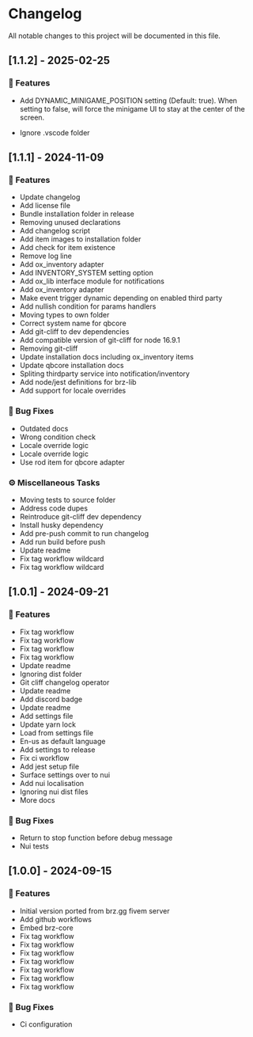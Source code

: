 # Changelog

All notable changes to this project will be documented in this file.

## [1.1.2] - 2025-02-25

### 🚀 Features
- Add DYNAMIC_MINIGAME_POSITION setting (Default: true). When setting to false, will force the minigame UI to stay at the center of the screen.

- Ignore .vscode folder

## [1.1.1] - 2024-11-09

### 🚀 Features

- Update changelog
- Add license file
- Bundle installation folder in release
- Removing unused declarations
- Add changelog script
- Add item images to installation folder
- Add check for item existence
- Remove log line
- Add ox_inventory adapter
- Add INVENTORY_SYSTEM setting option
- Add ox_lib interface module for notifications
- Add ox_inventory adapter
- Make event trigger dynamic depending on enabled third party
- Add nullish condition for params handlers
- Moving types to own folder
- Correct system name for qbcore
- Add git-cliff to dev dependencies
- Add compatible version of git-cliff for node 16.9.1
- Removing git-cliff
- Update installation docs including ox_inventory items
- Update qbcore installation docs
- Spliting thirdparty service into notification/inventory
- Add node/jest definitions for brz-lib
- Add support for locale overrides

### 🐛 Bug Fixes

- Outdated docs
- Wrong condition check
- Locale override logic
- Locale override logic
- Use rod item for qbcore adapter

### ⚙️ Miscellaneous Tasks

- Moving tests to source folder
- Address code dupes
- Reintroduce git-cliff dev dependency
- Install husky dependency
- Add pre-push commit to run changelog
- Add run build before push
- Update readme
- Fix tag workflow wildcard
- Fix tag workflow wildcard

## [1.0.1] - 2024-09-21

### 🚀 Features

- Fix tag workflow
- Fix tag workflow
- Fix tag workflow
- Fix tag workflow
- Update readme
- Ignoring dist folder
- Git cliff changelog operator
- Update readme
- Add discord badge
- Update readme
- Add settings file
- Update yarn lock
- Load from settings file
- En-us as default language
- Add settings to release
- Fix ci workflow
- Add jest setup file
- Surface settings over to nui
- Add nui localisation
- Ignoring nui dist files
- More docs

### 🐛 Bug Fixes

- Return to stop function before debug message
- Nui tests

## [1.0.0] - 2024-09-15

### 🚀 Features

- Initial version ported from brz.gg fivem server
- Add github workflows
- Embed brz-core
- Fix tag workflow
- Fix tag workflow
- Fix tag workflow
- Fix tag workflow
- Fix tag workflow
- Fix tag workflow
- Fix tag workflow

### 🐛 Bug Fixes

- Ci configuration

<!-- generated by git-cliff -->
